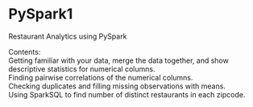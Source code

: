 # PySpark1  
Restaurant Analytics using PySpark  

Contents:  
Getting familiar with your data, merge the data together, and show descriptive statistics for numerical columns.  
Finding pairwise correlations of the numerical columns.  
Checking duplicates and filling missing observations with means.  
Using SparkSQL to find number of distinct restaurants in each zipcode.  
